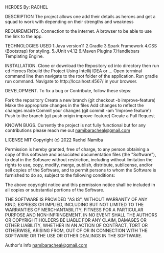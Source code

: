 HEROES
By: RACHEL


DESCRIPTION
The project allows one add their details as heroes and get a squad to work with depending on their strengths and weakness

REQUIREMENTS.
Connection to the internet.
A browser to be able to use the link to the app.

TECHNOLOGIES USED
1.Java version11
2.Gradle
3.Spark Framework
4.CSS (Bootstrap) for styling.
5.JUnit v4.12
6.Maven Plugins
7.Handlebars Templating Engine.

INSTALLATION.
Clone or download the Repository
cd into directory then run cd Heroes
Rebuild the Project Using Intellij IDEA or ...
Open terminal command line then navigate to the root folder of the application.
Run gradle run command.
Navigate to http://localhost:4567/ in your browser.

DEVELOPMENT.
To fix a bug or Contribute, follow these steps:

Fork the repository
Create a new branch (git checkout -b improve-feature)
Make the appropriate changes in the files
Add changes to reflect the changes made
Commit your changes (git commit -am 'Improve feature')
Push to the branch (git push origin improve-feature)
Create a Pull Request

KNOWN BUGS.
Currently the project is not fully functional but for any contributions please reach me out namibaracheal@gmail.com 

LICENSE
MIT Copyright (c) 2022 Rachel Namiba

Permission is hereby granted, free of charge, to any person obtaining a copy of this software and associated documentation files (the "Software"),
to deal in the Software without restriction, including without limitation the rights to use, copy, modify, merge, publish, distribute, sublicense,
and/or sell copies of the Software, and to permit persons to whom the Software is furnished to do so, subject to the following conditions:

The above copyright notice and this permission notice shall be included in all copies or substantial portions of the Software.

THE SOFTWARE IS PROVIDED "AS IS", WITHOUT WARRANTY OF ANY KIND, EXPRESS OR IMPLIED, INCLUDING BUT NOT LIMITED TO THE WARRANTIES OF MERCHANTABILITY,
FITNESS FOR A PARTICULAR PURPOSE AND NON-INFRINGEMENT. IN NO EVENT SHALL THE AUTHORS OR COPYRIGHT HOLDERS BE LIABLE FOR ANY CLAIM, DAMAGES OR
OTHER LIABILITY, WHETHER IN AN ACTION OF CONTRACT, TORT OR OTHERWISE, ARISING FROM, OUT OF OR IN CONNECTION WITH THE SOFTWARE OR THE USE OR
OTHER DEALINGS IN THE SOFTWARE.

Author's Info
namibaracheal@gmail.com
